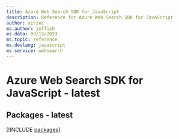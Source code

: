 ```yaml
---
title: Azure Web Search SDK for JavaScript
description: Reference for Azure Web Search SDK for JavaScript
author: xirzec
ms.author: jeffish
ms.data: 03/13/2023
ms.topic: reference
ms.devlang: javascript
ms.service: websearch
---
```

# Azure Web Search SDK for JavaScript - latest
## Packages - latest
[!INCLUDE [packages](web-search-index.md)]
